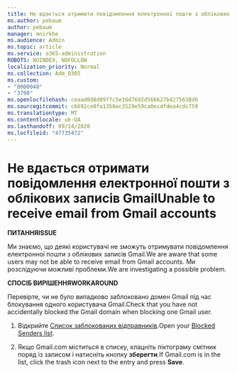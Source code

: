 ```yaml
---
title: Не вдається отримати повідомлення електронної пошти з облікових записів Gmail
ms.author: pebaum
author: pebaum
manager: mnirkhe
ms.audience: Admin
ms.topic: article
ms.service: o365-administration
ROBOTS: NOINDEX, NOFOLLOW
localization_priority: Normal
ms.collection: Adm_O365
ms.custom:
- "8000048"
- "3798"
ms.openlocfilehash: ceaad0d8d09ffc5e16d7692d566627b4275638d6
ms.sourcegitcommit: c6692ce0fa1358ec3529e59ca0ecdfdea4cdc759
ms.translationtype: MT
ms.contentlocale: uk-UA
ms.lasthandoff: 09/14/2020
ms.locfileid: "47735472"
---
```

# <a name="unable-to-receive-email-from-gmail-accounts"></a><span data-ttu-id="faa18-102">Не вдається отримати повідомлення електронної пошти з облікових записів Gmail</span><span class="sxs-lookup"><span data-stu-id="faa18-102">Unable to receive email from Gmail accounts</span></span>

<span data-ttu-id="faa18-103">**ПИТАННЯ**</span><span class="sxs-lookup"><span data-stu-id="faa18-103">**ISSUE**</span></span>

<span data-ttu-id="faa18-104">Ми знаємо, що деякі користувачі не зможуть отримувати повідомлення електронної пошти з облікових записів Gmail.</span><span class="sxs-lookup"><span data-stu-id="faa18-104">We are aware that some users may not be able to receive email from Gmail accounts.</span></span> <span data-ttu-id="faa18-105">Ми розслідуючи можливі проблеми.</span><span class="sxs-lookup"><span data-stu-id="faa18-105">We are investigating a possible problem.</span></span>

<span data-ttu-id="faa18-106">**СПОСІБ ВИРІШЕННЯ**</span><span class="sxs-lookup"><span data-stu-id="faa18-106">**WORKAROUND**</span></span>

<span data-ttu-id="faa18-107">Перевірте, чи не було випадково заблоковано домен Gmail під час блокування одного користувача Gmail.</span><span class="sxs-lookup"><span data-stu-id="faa18-107">Check that you have not accidentally blocked the Gmail domain when blocking one Gmail user.</span></span>

1. <span data-ttu-id="faa18-108">Відкрийте [Список заблокованих відправників](https://go.microsoft.com/fwlink/?linkid=2121010).</span><span class="sxs-lookup"><span data-stu-id="faa18-108">Open your [Blocked Senders list](https://go.microsoft.com/fwlink/?linkid=2121010).</span></span>

2. <span data-ttu-id="faa18-109">Якщо Gmail.com міститься в списку, клацніть піктограму смітник поряд із записом і натисніть кнопку **зберегти**.</span><span class="sxs-lookup"><span data-stu-id="faa18-109">If Gmail.com is in the list, click the trash icon next to the entry and press **Save**.</span></span>
